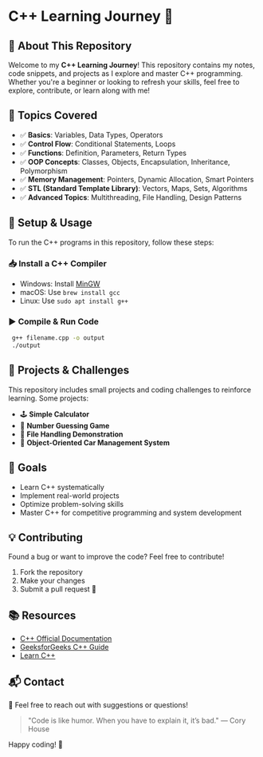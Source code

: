 # C++ Learning Journey 🚀

## 📌 About This Repository
Welcome to my **C++ Learning Journey**! This repository contains my notes, code snippets, and projects as I explore and master C++ programming. Whether you're a beginner or looking to refresh your skills, feel free to explore, contribute, or learn along with me!

## 📖 Topics Covered
- ✅ **Basics**: Variables, Data Types, Operators
- ✅ **Control Flow**: Conditional Statements, Loops
- ✅ **Functions**: Definition, Parameters, Return Types
- ✅ **OOP Concepts**: Classes, Objects, Encapsulation, Inheritance, Polymorphism
- ✅ **Memory Management**: Pointers, Dynamic Allocation, Smart Pointers
- ✅ **STL (Standard Template Library)**: Vectors, Maps, Sets, Algorithms
- ✅ **Advanced Topics**: Multithreading, File Handling, Design Patterns

## 🔧 Setup & Usage
To run the C++ programs in this repository, follow these steps:

### 📥 Install a C++ Compiler
- Windows: Install [MinGW](https://www.mingw-w64.org/)
- macOS: Use `brew install gcc`
- Linux: Use `sudo apt install g++`

### ▶️ Compile & Run Code
```sh
 g++ filename.cpp -o output
 ./output
```

## 🚀 Projects & Challenges
This repository includes small projects and coding challenges to reinforce learning. Some projects:
- 🕹️ **Simple Calculator**
- 🎲 **Number Guessing Game**
- 📂 **File Handling Demonstration**
- 🚗 **Object-Oriented Car Management System**

## 🎯 Goals
- Learn C++ systematically
- Implement real-world projects
- Optimize problem-solving skills
- Master C++ for competitive programming and system development

## 💡 Contributing
Found a bug or want to improve the code? Feel free to contribute!
1. Fork the repository
2. Make your changes
3. Submit a pull request 🚀

## 📚 Resources
- [C++ Official Documentation](https://isocpp.org/)
- [GeeksforGeeks C++ Guide](https://www.geeksforgeeks.org/c-plus-plus/)
- [Learn C++](https://www.learncpp.com/)

## 📬 Contact
📧 Feel free to reach out with suggestions or questions!

> "Code is like humor. When you have to explain it, it’s bad." — Cory House

Happy coding! 🎉